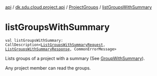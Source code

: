 [api](../../index.md) / [dk.sdu.cloud.project.api](../index.md) / [ProjectGroups](index.md) / [listGroupsWithSummary](./list-groups-with-summary.md)

# listGroupsWithSummary

`val listGroupsWithSummary: CallDescription<`[`ListGroupsWithSummaryRequest`](../-list-groups-with-summary-request/index.md)`, `[`ListGroupsWithSummaryResponse`](../-list-groups-with-summary-response.md)`, CommonErrorMessage>`

Lists groups of a project with a summary (See [GroupWithSummary](../-group-with-summary/index.md)).

Any project member can read the groups.

